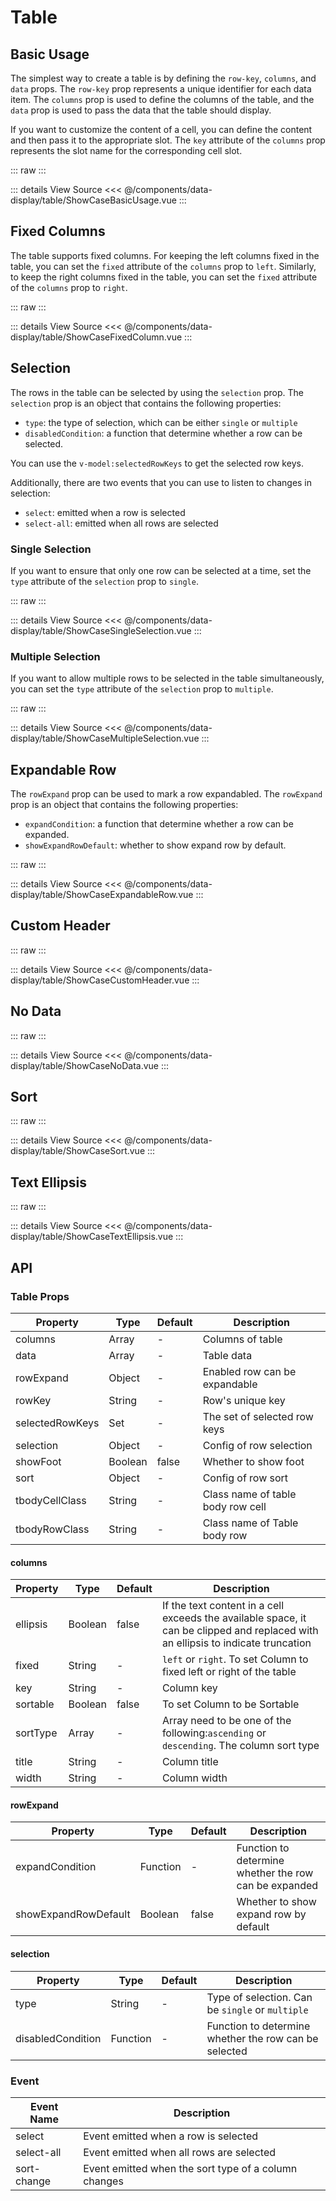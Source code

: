 <script setup lang="ts">
import ShowCaseBasicUsage from './ShowCaseBasicUsage.vue'
import ShowCaseFixedColumn from './ShowCaseFixedColumn.vue'
import ShowCaseSingleSelection from './ShowCaseSingleSelection.vue'
import ShowCaseMultipleSelection from './ShowCaseMultipleSelection.vue'
import ShowCaseExpandableRow from './ShowCaseExpandableRow.vue'
import ShowCaseCustomHeader from './ShowCaseCustomHeader.vue'
import ShowCaseNoData from './ShowCaseNoData.vue'
import ShowCaseSort from './ShowCaseSort.vue'
import ShowCaseTextEllipsis from './ShowCaseTextEllipsis.vue'
</script>

# Table

## Basic Usage

The simplest way to create a table is by defining the `row-key`, `columns`, and `data` props. The `row-key` prop represents a unique identifier for each data item. The `columns` prop is used to define the columns of the table, and the `data` prop is used to pass the data that the table should display.

If you want to customize the content of a cell, you can define the content and then pass it to the appropriate slot. The `key` attribute of the `columns` prop represents the slot name for the corresponding cell slot.

::: raw
<ShowCaseBasicUsage class="vp-raw" />
:::

::: details View Source
<<< @/components/data-display/table/ShowCaseBasicUsage.vue
:::

## Fixed Columns

The table supports fixed columns. For keeping the left columns fixed in the table, you can set the `fixed` attribute of the `columns` prop to `left`. Similarly, to keep the right columns fixed in the table, you can set the `fixed` attribute of the `columns` prop to `right`.

::: raw
<ShowCaseFixedColumn class="vp-raw" />
:::

::: details View Source
<<< @/components/data-display/table/ShowCaseFixedColumn.vue
:::

## Selection

The rows in the table can be selected by using the `selection` prop. The `selection` prop is an object that contains the following properties:

- `type`: the type of selection, which can be either `single` or `multiple`
- `disabledCondition`: a function that determine whether a row can be selected.

You can use the `v-model:selectedRowKeys` to get the selected row keys.

Additionally, there are two events that you can use to listen to changes in selection:

- `select`: emitted when a row is selected
- `select-all`: emitted when all rows are selected

### Single Selection

If you want to ensure that only one row can be selected at a time, set the `type` attribute of the `selection` prop to `single`.

::: raw
<ShowCaseSingleSelection class="vp-raw" />
:::

::: details View Source
<<< @/components/data-display/table/ShowCaseSingleSelection.vue
:::

### Multiple Selection

If you want to allow multiple rows to be selected in the table simultaneously, you can set the `type` attribute of the `selection` prop to `multiple`.

::: raw
<ShowCaseMultipleSelection class="vp-raw" />
:::

::: details View Source
<<< @/components/data-display/table/ShowCaseMultipleSelection.vue
:::

## Expandable Row

The `rowExpand` prop can be used to mark a row expandabled. The `rowExpand` prop is an object that contains the following properties:

- `expandCondition`: a function that determine whether a row can be expanded.
- `showExpandRowDefault`: whether to show expand row by default.

::: raw
<ShowCaseExpandableRow class="vp-raw" />
:::

::: details View Source
<<< @/components/data-display/table/ShowCaseExpandableRow.vue
:::

## Custom Header

::: raw
<ShowCaseCustomHeader class="vp-raw" />
:::

::: details View Source
<<< @/components/data-display/table/ShowCaseCustomHeader.vue
:::

## No Data

::: raw
<ShowCaseNoData class="vp-raw" />
:::

::: details View Source
<<< @/components/data-display/table/ShowCaseNoData.vue
:::

## Sort

::: raw
<ShowCaseSort class="vp-raw" />
:::

::: details View Source
<<< @/components/data-display/table/ShowCaseSort.vue
:::

## Text Ellipsis

::: raw
<ShowCaseTextEllipsis class="vp-raw" />
:::

::: details View Source
<<< @/components/data-display/table/ShowCaseTextEllipsis.vue
:::

## API

### Table Props

| Property        | Type    | Default | Description                       |
| --------------- | ------- | ------- | --------------------------------- |
| columns         | Array   | -       | Columns of table                  |
| data            | Array   | -       | Table data                        |
| rowExpand       | Object  | -       | Enabled row can be expandable     |
| rowKey          | String  | -       | Row's unique key                  |
| selectedRowKeys | Set     | -       | The set of selected row keys      |
| selection       | Object  | -       | Config of row selection           |
| showFoot        | Boolean | false   | Whether to show foot              |
| sort            | Object  | -       | Config of row sort                |
| tbodyCellClass  | String  | -       | Class name of table body row cell |
| tbodyRowClass   | String  | -       | Class name of Table body row      |

#### columns

| Property | Type    | Default | Description                                                                                                                       |
| -------- | ------- | ------- | --------------------------------------------------------------------------------------------------------------------------------- |
| ellipsis | Boolean | false   | If the text content in a cell exceeds the available space, it can be clipped and replaced with an ellipsis to indicate truncation |
| fixed    | String  | -       | `left` or `right`. To set Column to fixed left or right of the table                                                              |
| key      | String  | -       | Column key                                                                                                                        |
| sortable | Boolean | false   | To set Column to be Sortable                                                                                                      |
| sortType | Array   | -       | Array need to be one of the following:`ascending` or `descending`. The column sort type                                           |
| title    | String  | -       | Column title                                                                                                                      |
| width    | String  | -       | Column width                                                                                                                      |

#### rowExpand

| Property             | Type     | Default | Description                                           |
| -------------------- | -------- | ------- | ----------------------------------------------------- |
| expandCondition      | Function | -       | Function to determine whether the row can be expanded |
| showExpandRowDefault | Boolean  | false   | Whether to show expand row by default                 |

#### selection

| Property          | Type     | Default | Description                                           |
| ----------------- | -------- | ------- | ----------------------------------------------------- |
| type              | String   | -       | Type of selection. Can be `single` or `multiple`      |
| disabledCondition | Function | -       | Function to determine whether the row can be selected |

### Event

| Event Name  | Description                                          |
| ----------- | ---------------------------------------------------- |
| select      | Event emitted when a row is selected                 |
| select-all  | Event emitted when all rows are selected             |
| sort-change | Event emitted when the sort type of a column changes |
